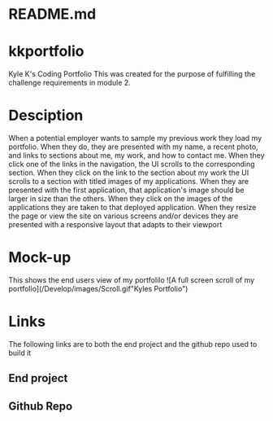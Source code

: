 # README.md
# kkportfolio
Kyle K's Coding Portfolio 
This was created for the purpose of fulfilling the challenge requirements in module 2.
# Desciption
When a potential employer wants to sample my previous work they load my portfolio. When they do, they are presented with my name, a recent photo, and links to sections about me, my work, and how to contact me. When they click one of the links in the navigation, the UI scrolls to the corresponding section. When they click on the link to the section about my work the UI scrolls to a section with titled images of my applications. When they are presented with the first application, that application's image should be larger in size than the others. When they click on the images of the applications they are taken to that deployed application. When they resize the page or view the site on various screens and/or devices they are presented with a responsive layout that adapts to their viewport
# Mock-up
This shows the end users view of my portfolilo
![A full screen scroll of my portfolio](/Develop/images/Scroll.gif"Kyles Portfolio")
# Links
The following links are to both the end project and the github repo used to build it
## End project

## Github Repo
